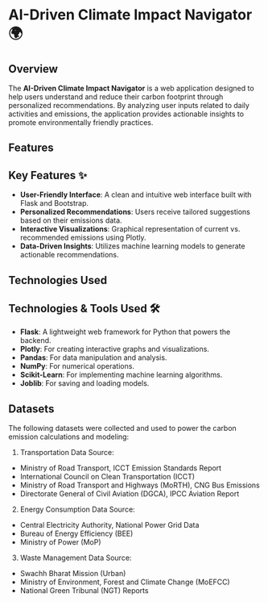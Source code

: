 # AI-Driven Climate Impact Navigator 🌍

## Overview
The **AI-Driven Climate Impact Navigator** is a web application designed to help users understand and reduce their carbon footprint through personalized recommendations. By analyzing user inputs related to daily activities and emissions, the application provides actionable insights to promote environmentally friendly practices.

## Features
## Key Features ✨
- **User-Friendly Interface**: A clean and intuitive web interface built with Flask and Bootstrap.
- **Personalized Recommendations**: Users receive tailored suggestions based on their emissions data.
- **Interactive Visualizations**: Graphical representation of current vs. recommended emissions using Plotly.
- **Data-Driven Insights**: Utilizes machine learning models to generate actionable recommendations.

## Technologies Used
## Technologies & Tools Used 🛠️
- **Flask**: A lightweight web framework for Python that powers the backend.
- **Plotly**: For creating interactive graphs and visualizations.
- **Pandas**: For data manipulation and analysis.
- **NumPy**: For numerical operations.
- **Scikit-Learn**: For implementing machine learning algorithms.
- **Joblib**: For saving and loading models.

## Datasets
The following datasets were collected and used to power the carbon emission calculations and modeling:
1. Transportation Data
Source:
- Ministry of Road Transport, ICCT Emission Standards Report
- International Council on Clean Transportation (ICCT)
- Ministry of Road Transport and Highways (MoRTH), CNG Bus Emissions
- Directorate General of Civil Aviation (DGCA), IPCC Aviation Report
  
2. Energy Consumption Data
Source:
- Central Electricity Authority, National Power Grid Data
- Bureau of Energy Efficiency (BEE)
- Ministry of Power (MoP)
  
3. Waste Management Data
Source:
- Swachh Bharat Mission (Urban)
- Ministry of Environment, Forest and Climate Change (MoEFCC)
- National Green Tribunal (NGT) Reports

 
